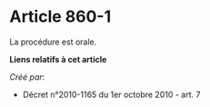 # Article 860-1

La procédure est orale.

**Liens relatifs à cet article**

_Créé par_:

  - Décret n°2010-1165 du 1er octobre 2010 - art. 7
